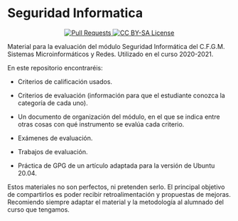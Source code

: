 # Seguridad Informatica

<p align="center">
  <a href="https://github.com/DavidLMS/SeguridadInformatica/pulls">
    <img src="https://img.shields.io/badge/PRs-welcome-brightgreen.svg?longCache=true" alt="Pull Requests">
  </a>
  <a href="LICENSE">
      <img src="https://img.shields.io/badge/License-CC%20BY--SA%204.0-lightgrey.svg?longCache=true" alt="CC BY-SA License">
    </a>
</p>

Material para la evaluación del módulo Seguridad Informática del C.F.G.M. Sistemas Microinformáticos y Redes.
Utilizado en el curso 2020-2021.

En este repositorio encontraréis:

- Criterios de calificación usados.

- Criterios de evaluación (información para que el estudiante conozca la categoría de cada uno).

- Un documento de organización del módulo, en el que se indica entre otras cosas con qué instrumento se evalúa cada criterio.

- Exámenes de evaluación.

- Trabajos de evaluación.

- Práctica de GPG de un artículo adaptada para la versión de Ubuntu 20.04.

Estos materiales no son perfectos, ni pretenden serlo. El principal objetivo de compartirlos es poder recibir retroalimentación y propuestas de mejoras. Recomiendo siempre adaptar el material y la metodología al alumnado del curso que tengamos.
